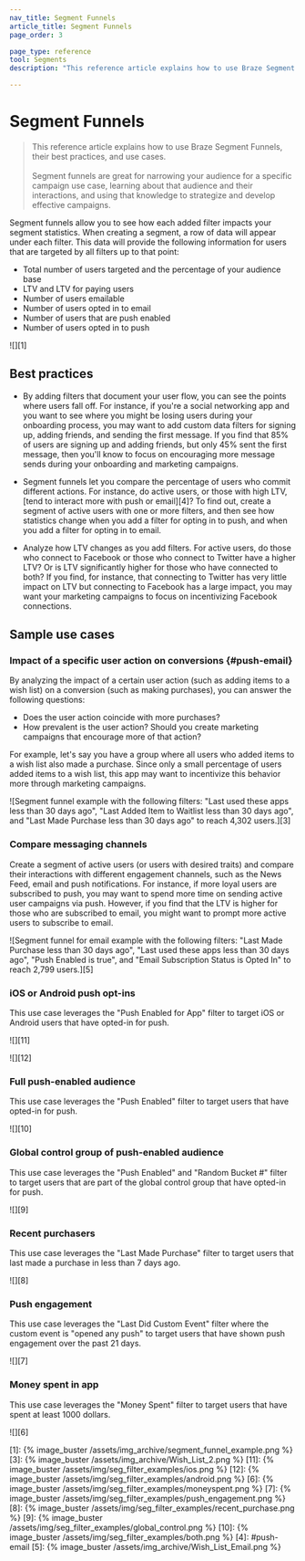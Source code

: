```yaml
---
nav_title: Segment Funnels
article_title: Segment Funnels
page_order: 3

page_type: reference
tool: Segments
description: "This reference article explains how to use Braze Segment Funnels, their best practices, and example use cases."

---
```


# Segment Funnels

> This reference article explains how to use Braze Segment Funnels, their best practices, and use cases. 
> <br>
> <br>
> Segment funnels are great for narrowing your audience for a specific campaign use case, learning about that audience and their interactions, and using that knowledge to strategize and develop effective campaigns.

Segment funnels allow you to see how each added filter impacts your segment statistics. When creating a segment, a row of data will appear under each filter. This data will provide the following information for users that are targeted by all filters up to that point:

- Total number of users targeted and the percentage of your audience base
- LTV and LTV for paying users  
- Number of users emailable
- Number of users opted in to email
- Number of users that are push enabled  
- Number of users opted in to push

![][1]

## Best practices

- By adding filters that document your user flow, you can see the points where users fall off. For instance, if you're a social networking app and you want to see where you might be losing users during your onboarding process, you may want to add custom data filters for signing up, adding friends, and sending the first message. If you find that 85% of users are signing up and adding friends, but only 45% sent the first message, then you'll know to focus on encouraging more message sends during your onboarding and marketing campaigns.

- Segment funnels let you compare the percentage of users who commit different actions. For instance, do active users, or those with high LTV, [tend to interact more with push or email][4]? To find out, create a segment of active users with one or more filters, and then see how statistics change when you add a filter for opting in to push, and when you add a filter for opting in to email.

- Analyze how LTV changes as you add filters. For active users, do those who connect to Facebook or those who connect to Twitter have a higher LTV? Or is LTV significantly higher for those who have connected to both? If you find, for instance, that connecting to Twitter has very little impact on LTV but connecting to Facebook has a large impact, you may want your marketing campaigns to focus on incentivizing Facebook connections.

## Sample use cases

### Impact of a specific user action on conversions {#push-email}

By analyzing the impact of a certain user action (such as adding items to a wish list) on a conversion (such as making purchases), you can answer the following questions:

- Does the user action coincide with more purchases?
- How prevalent is the user action? Should you create marketing campaigns that encourage more of that action?

For example, let's say you have a group where all users who added items to a wish list also made a purchase. Since only a small percentage of users added items to a wish list, this app may want to incentivize this behavior more through marketing campaigns.

![Segment funnel example with the following filters: "Last used these apps less than 30 days ago", "Last Added Item to Waitlist less than 30 days ago", and "Last Made Purchase less than 30 days ago" to reach 4,302 users.][3]

### Compare messaging channels

Create a segment of active users (or users with desired traits) and compare their interactions with different engagement channels, such as the News Feed, email and push notifications. For instance, if more loyal users are subscribed to push, you may want to spend more time on sending active user campaigns via push. However, if you find that the LTV is higher for those who are subscribed to email, you might want to prompt more active users to subscribe to email.

![Segment funnel for email example with the following filters: "Last Made Purchase less than 30 days ago", "Last used these apps less than 30 days ago", "Push Enabled is true", and "Email Subscription Status is Opted In" to reach 2,799 users.][5]

### iOS or Android push opt-ins

This use case leverages the "Push Enabled for App" filter to target iOS or Android users that have opted-in for push.

![][11]

![][12]

### Full push-enabled audience

This use case leverages the "Push Enabled" filter to target users that have opted-in for push.

![][10]

### Global control group of push-enabled audience

This use case leverages the "Push Enabled" and "Random Bucket #" filter to target users that are part of the global control group that have opted-in for push.

![][9]

### Recent purchasers

This use case leverages the "Last Made Purchase" filter to target users that last made a purchase in less than 7 days ago.

![][8]

### Push engagement

This use case leverages the "Last Did Custom Event" filter where the custom event is "opened any push" to target users that have shown push engagement over the past 21 days.

![][7]

### Money spent in app

This use case leverages the "Money Spent" filter to target users that have spent at least 1000 dollars.

![][6]


[1]: {% image_buster /assets/img_archive/segment_funnel_example.png %}
[3]: {% image_buster /assets/img_archive/Wish_List_2.png %}
[11]: {% image_buster /assets/img/seg_filter_examples/ios.png %}
[12]: {% image_buster /assets/img/seg_filter_examples/android.png %}
[6]: {% image_buster /assets/img/seg_filter_examples/moneyspent.png %}
[7]: {% image_buster /assets/img/seg_filter_examples/push_engagement.png %}
[8]: {% image_buster /assets/img/seg_filter_examples/recent_purchase.png %}
[9]: {% image_buster /assets/img/seg_filter_examples/global_control.png %}
[10]: {% image_buster /assets/img/seg_filter_examples/both.png %}
[4]: #push-email
[5]: {% image_buster /assets/img_archive/Wish_List_Email.png %}
